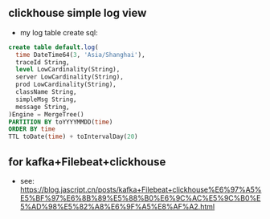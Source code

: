## clickhouse simple log view
- my log table create sql:
```sql 
create table default.log(
  time DateTime64(3, 'Asia/Shanghai'),
  traceId String,
  level LowCardinality(String),
  server LowCardinality(String),
  prod LowCardinality(String),
  className String,
  simpleMsg String,
  message String,
)Engine = MergeTree()
PARTITION BY toYYYYMMDD(time)
ORDER BY time 
TTL toDate(time) + toIntervalDay(20)
```

## for kafka+Filebeat+clickhouse
- see: <https://blog.jascript.cn/posts/kafka+Filebeat+clickhouse%E6%97%A5%E5%BF%97%E6%8B%89%E5%88%B0%E6%9C%AC%E5%9C%B0%E5%AD%98%E5%82%A8%E6%9F%A5%E8%AF%A2.html>